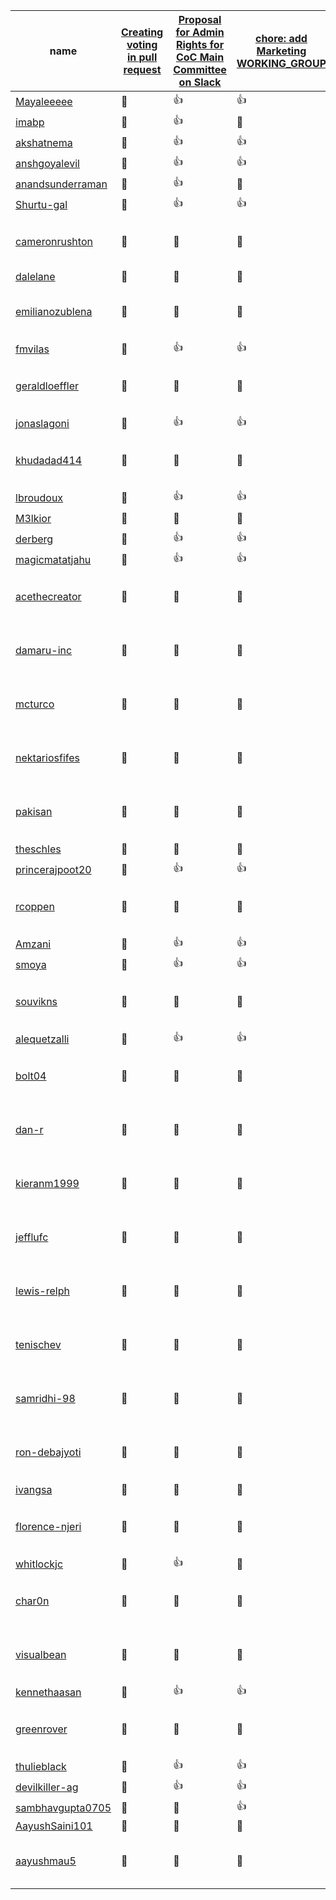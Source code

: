 <!-- This file is generated by a script. Do not manually update it unless there is a visible mistake and point to the script that is responsible for updating the document. -->
| <span style="position: relative; cursor: pointer;" title="GitHub user name">name</span> | [Creating voting in pull request](https://github.com/AayushSaini101/Vote/issues/70) | [Proposal for Admin Rights for CoC Main Committee on Slack](https://github.com/AayushSaini101/Vote/issues/1227) | [chore: add Marketing WORKING_GROUP](https://github.com/AayushSaini101/Vote/issues/1130) | [docs: add instruction how voting automation works](https://github.com/AayushSaini101/Vote/issues/1155) | <span style="position: relative; cursor: pointer;" title="Last time the TSC member participated in a vote">lastParticipatedVoteTime</span> | <span style="position: relative; cursor: pointer;" title="isVotedInLast3Months">isVotedInLast3Months</span> | <span style="position: relative; cursor: pointer;" title="Date when last vote was closed. It indicated when the last voting took place and marks the date when this tracking document was updated.">lastVoteClosedTime</span> | <span style="position: relative; cursor: pointer;" title="Number of times TSC member agreed in a vote.">agreeCount</span> | <span style="position: relative; cursor: pointer;" title="Number of times TSC member did not agree in a vote.">disagreeCount</span> | <span style="position: relative; cursor: pointer;" title="Number of times TSC member abstained from voting.">abstainCount</span> | <span style="position: relative; cursor: pointer;" title="Number of times TSC member did not participate in voting.">notParticipatingCount</span> |
| --- | --- | --- | --- | --- | --- | --- | --- | --- | --- | --- | --- |
| [Mayaleeeee](https://github.com/Mayaleeeee) | <span style="position: relative; cursor: pointer;" title="Not participated">🔕</span> | <span style="position: relative; cursor: pointer;" title="In favor">👍</span> | <span style="position: relative; cursor: pointer;" title="In favor">👍</span> | <span style="position: relative; cursor: pointer;" title="In favor">👍</span> | 2024-05-28 | true | 2024-07-24 | 3 | 0 | 0 | 6 |
| [imabp](https://github.com/imabp) | <span style="position: relative; cursor: pointer;" title="Not participated">🔕</span> | <span style="position: relative; cursor: pointer;" title="In favor">👍</span> | <span style="position: relative; cursor: pointer;" title="Not participated">🔕</span> | <span style="position: relative; cursor: pointer;" title="In favor">👍</span> | 2024-06-13 | true | 2024-07-24 | 2 | 0 | 0 | 7 |
| [akshatnema](https://github.com/akshatnema) | <span style="position: relative; cursor: pointer;" title="Not participated">🔕</span> | <span style="position: relative; cursor: pointer;" title="In favor">👍</span> | <span style="position: relative; cursor: pointer;" title="In favor">👍</span> | <span style="position: relative; cursor: pointer;" title="In favor">👍</span> | 2024-05-28 | true | 2024-07-24 | 3 | 0 | 0 | 6 |
| [anshgoyalevil](https://github.com/anshgoyalevil) | <span style="position: relative; cursor: pointer;" title="Not participated">🔕</span> | <span style="position: relative; cursor: pointer;" title="In favor">👍</span> | <span style="position: relative; cursor: pointer;" title="In favor">👍</span> | <span style="position: relative; cursor: pointer;" title="Not participated">🔕</span> | 2024-06-03 | true | 2024-07-24 | 2 | 0 | 0 | 7 |
| [anandsunderraman](https://github.com/anandsunderraman) | <span style="position: relative; cursor: pointer;" title="Not participated">🔕</span> | <span style="position: relative; cursor: pointer;" title="In favor">👍</span> | <span style="position: relative; cursor: pointer;" title="Not participated">🔕</span> | <span style="position: relative; cursor: pointer;" title="In favor">👍</span> | 2024-06-13 | true | 2024-07-24 | 2 | 0 | 0 | 7 |
| [Shurtu-gal](https://github.com/Shurtu-gal) | <span style="position: relative; cursor: pointer;" title="Not participated">🔕</span> | <span style="position: relative; cursor: pointer;" title="In favor">👍</span> | <span style="position: relative; cursor: pointer;" title="In favor">👍</span> | <span style="position: relative; cursor: pointer;" title="In favor">👍</span> | 2024-05-28 | true | 2024-07-24 | 3 | 0 | 0 | 6 |
| [cameronrushton](https://github.com/cameronrushton) | <span style="position: relative; cursor: pointer;" title="Not participated">🔕</span> | <span style="position: relative; cursor: pointer;" title="Not participated">🔕</span> | <span style="position: relative; cursor: pointer;" title="Not participated">🔕</span> | <span style="position: relative; cursor: pointer;" title="Not participated">🔕</span> | Member has not participated in all previous voting process. | Member has not participated in all previous voting process. | 2024-07-24 | 0 | 0 | 0 | 9 |
| [dalelane](https://github.com/dalelane) | <span style="position: relative; cursor: pointer;" title="Not participated">🔕</span> | <span style="position: relative; cursor: pointer;" title="Abstain">👀</span> | <span style="position: relative; cursor: pointer;" title="Not participated">🔕</span> | <span style="position: relative; cursor: pointer;" title="Not participated">🔕</span> | 2024-06-13 | true | 2024-07-24 | 0 | 0 | 1 | 8 |
| [emilianozublena](https://github.com/emilianozublena) | <span style="position: relative; cursor: pointer;" title="Not participated">🔕</span> | <span style="position: relative; cursor: pointer;" title="Not participated">🔕</span> | <span style="position: relative; cursor: pointer;" title="Not participated">🔕</span> | <span style="position: relative; cursor: pointer;" title="Not participated">🔕</span> | Member has not participated in all previous voting process. | Member has not participated in all previous voting process. | 2024-07-24 | 0 | 0 | 0 | 9 |
| [fmvilas](https://github.com/fmvilas) | <span style="position: relative; cursor: pointer;" title="Not participated">🔕</span> | <span style="position: relative; cursor: pointer;" title="In favor">👍</span> | <span style="position: relative; cursor: pointer;" title="In favor">👍</span> | <span style="position: relative; cursor: pointer;" title="In favor">👍</span> | 2024-05-28 | true | 2024-07-24 | 3 | 0 | 0 | 6 |
| [geraldloeffler](https://github.com/geraldloeffler) | <span style="position: relative; cursor: pointer;" title="Not participated">🔕</span> | <span style="position: relative; cursor: pointer;" title="Not participated">🔕</span> | <span style="position: relative; cursor: pointer;" title="Not participated">🔕</span> | <span style="position: relative; cursor: pointer;" title="Not participated">🔕</span> | Member has not participated in all previous voting process. | Member has not participated in all previous voting process. | 2024-07-24 | 0 | 0 | 0 | 9 |
| [jonaslagoni](https://github.com/jonaslagoni) | <span style="position: relative; cursor: pointer;" title="Not participated">🔕</span> | <span style="position: relative; cursor: pointer;" title="In favor">👍</span> | <span style="position: relative; cursor: pointer;" title="In favor">👍</span> | <span style="position: relative; cursor: pointer;" title="In favor">👍</span> | 2024-06-03 | true | 2024-07-24 | 3 | 0 | 0 | 6 |
| [khudadad414](https://github.com/khudadad414) | <span style="position: relative; cursor: pointer;" title="Not participated">🔕</span> | <span style="position: relative; cursor: pointer;" title="Not participated">🔕</span> | <span style="position: relative; cursor: pointer;" title="Not participated">🔕</span> | <span style="position: relative; cursor: pointer;" title="Not participated">🔕</span> | Member has not participated in all previous voting process. | Member has not participated in all previous voting process. | 2024-07-24 | 0 | 0 | 0 | 9 |
| [lbroudoux](https://github.com/lbroudoux) | <span style="position: relative; cursor: pointer;" title="Not participated">🔕</span> | <span style="position: relative; cursor: pointer;" title="In favor">👍</span> | <span style="position: relative; cursor: pointer;" title="In favor">👍</span> | <span style="position: relative; cursor: pointer;" title="Not participated">🔕</span> | 2024-06-13 | true | 2024-07-24 | 2 | 0 | 0 | 7 |
| [M3lkior](https://github.com/M3lkior) | <span style="position: relative; cursor: pointer;" title="Not participated">🔕</span> | <span style="position: relative; cursor: pointer;" title="Not participated">🔕</span> | <span style="position: relative; cursor: pointer;" title="Not participated">🔕</span> | <span style="position: relative; cursor: pointer;" title="Against">👎</span> | 2024-04-12 | true | 2024-07-24 | 0 | 1 | 0 | 8 |
| [derberg](https://github.com/derberg) | <span style="position: relative; cursor: pointer;" title="Not participated">🔕</span> | <span style="position: relative; cursor: pointer;" title="In favor">👍</span> | <span style="position: relative; cursor: pointer;" title="In favor">👍</span> | <span style="position: relative; cursor: pointer;" title="In favor">👍</span> | 2024-05-29 | true | 2024-07-24 | 3 | 0 | 0 | 6 |
| [magicmatatjahu](https://github.com/magicmatatjahu) | <span style="position: relative; cursor: pointer;" title="Not participated">🔕</span> | <span style="position: relative; cursor: pointer;" title="In favor">👍</span> | <span style="position: relative; cursor: pointer;" title="In favor">👍</span> | <span style="position: relative; cursor: pointer;" title="In favor">👍</span> | 2024-06-13 | true | 2024-07-24 | 3 | 0 | 0 | 6 |
| [acethecreator](https://github.com/acethecreator) | <span style="position: relative; cursor: pointer;" title="Not participated">🔕</span> | <span style="position: relative; cursor: pointer;" title="Not participated">🔕</span> | <span style="position: relative; cursor: pointer;" title="Not participated">🔕</span> | <span style="position: relative; cursor: pointer;" title="Not participated">🔕</span> | Member has not participated in all previous voting process. | Member has not participated in all previous voting process. | 2024-07-24 | 0 | 0 | 0 | 9 |
| [damaru-inc](https://github.com/damaru-inc) | <span style="position: relative; cursor: pointer;" title="Not participated">🔕</span> | <span style="position: relative; cursor: pointer;" title="Not participated">🔕</span> | <span style="position: relative; cursor: pointer;" title="Not participated">🔕</span> | <span style="position: relative; cursor: pointer;" title="Not participated">🔕</span> | Member has not participated in all previous voting process. | Member has not participated in all previous voting process. | 2024-07-24 | 0 | 0 | 0 | 9 |
| [mcturco](https://github.com/mcturco) | <span style="position: relative; cursor: pointer;" title="Not participated">🔕</span> | <span style="position: relative; cursor: pointer;" title="Not participated">🔕</span> | <span style="position: relative; cursor: pointer;" title="Not participated">🔕</span> | <span style="position: relative; cursor: pointer;" title="Not participated">🔕</span> | Member has not participated in all previous voting process. | Member has not participated in all previous voting process. | 2024-07-24 | 0 | 0 | 0 | 9 |
| [nektariosfifes](https://github.com/nektariosfifes) | <span style="position: relative; cursor: pointer;" title="Not participated">🔕</span> | <span style="position: relative; cursor: pointer;" title="Not participated">🔕</span> | <span style="position: relative; cursor: pointer;" title="Not participated">🔕</span> | <span style="position: relative; cursor: pointer;" title="Not participated">🔕</span> | Member has not participated in all previous voting process. | Member has not participated in all previous voting process. | 2024-07-24 | 0 | 0 | 0 | 9 |
| [pakisan](https://github.com/pakisan) | <span style="position: relative; cursor: pointer;" title="Not participated">🔕</span> | <span style="position: relative; cursor: pointer;" title="Not participated">🔕</span> | <span style="position: relative; cursor: pointer;" title="Not participated">🔕</span> | <span style="position: relative; cursor: pointer;" title="Not participated">🔕</span> | Member has not participated in all previous voting process. | Member has not participated in all previous voting process. | 2024-07-24 | 0 | 0 | 0 | 9 |
| [theschles](https://github.com/theschles) | <span style="position: relative; cursor: pointer;" title="Not participated">🔕</span> | <span style="position: relative; cursor: pointer;" title="Not participated">🔕</span> | <span style="position: relative; cursor: pointer;" title="Not participated">🔕</span> | <span style="position: relative; cursor: pointer;" title="In favor">👍</span> | 2024-04-10 | true | 2024-07-24 | 1 | 0 | 0 | 8 |
| [princerajpoot20](https://github.com/princerajpoot20) | <span style="position: relative; cursor: pointer;" title="Not participated">🔕</span> | <span style="position: relative; cursor: pointer;" title="In favor">👍</span> | <span style="position: relative; cursor: pointer;" title="In favor">👍</span> | <span style="position: relative; cursor: pointer;" title="In favor">👍</span> | 2024-05-28 | true | 2024-07-24 | 3 | 0 | 0 | 6 |
| [rcoppen](https://github.com/rcoppen) | <span style="position: relative; cursor: pointer;" title="Not participated">🔕</span> | <span style="position: relative; cursor: pointer;" title="Not participated">🔕</span> | <span style="position: relative; cursor: pointer;" title="Not participated">🔕</span> | <span style="position: relative; cursor: pointer;" title="Not participated">🔕</span> | Member has not participated in all previous voting process. | Member has not participated in all previous voting process. | 2024-07-24 | 0 | 0 | 0 | 9 |
| [Amzani](https://github.com/Amzani) | <span style="position: relative; cursor: pointer;" title="Not participated">🔕</span> | <span style="position: relative; cursor: pointer;" title="In favor">👍</span> | <span style="position: relative; cursor: pointer;" title="In favor">👍</span> | <span style="position: relative; cursor: pointer;" title="Not participated">🔕</span> | 2024-06-13 | true | 2024-07-24 | 2 | 0 | 0 | 7 |
| [smoya](https://github.com/smoya) | <span style="position: relative; cursor: pointer;" title="Not participated">🔕</span> | <span style="position: relative; cursor: pointer;" title="In favor">👍</span> | <span style="position: relative; cursor: pointer;" title="In favor">👍</span> | <span style="position: relative; cursor: pointer;" title="Not participated">🔕</span> | 2024-05-28 | true | 2024-07-24 | 2 | 0 | 0 | 7 |
| [souvikns](https://github.com/souvikns) | <span style="position: relative; cursor: pointer;" title="Not participated">🔕</span> | <span style="position: relative; cursor: pointer;" title="Not participated">🔕</span> | <span style="position: relative; cursor: pointer;" title="Not participated">🔕</span> | <span style="position: relative; cursor: pointer;" title="Not participated">🔕</span> | Member has not participated in all previous voting process. | Member has not participated in all previous voting process. | 2024-07-24 | 0 | 0 | 0 | 9 |
| [alequetzalli](https://github.com/alequetzalli) | <span style="position: relative; cursor: pointer;" title="Not participated">🔕</span> | <span style="position: relative; cursor: pointer;" title="In favor">👍</span> | <span style="position: relative; cursor: pointer;" title="In favor">👍</span> | <span style="position: relative; cursor: pointer;" title="In favor">👍</span> | 2024-06-04 | true | 2024-07-24 | 3 | 0 | 0 | 6 |
| [bolt04](https://github.com/bolt04) | <span style="position: relative; cursor: pointer;" title="Not participated">🔕</span> | <span style="position: relative; cursor: pointer;" title="Not participated">🔕</span> | <span style="position: relative; cursor: pointer;" title="Not participated">🔕</span> | <span style="position: relative; cursor: pointer;" title="Not participated">🔕</span> | Member has not participated in all previous voting process. | Member has not participated in all previous voting process. | 2024-07-24 | 0 | 0 | 0 | 9 |
| [dan-r](https://github.com/dan-r) | <span style="position: relative; cursor: pointer;" title="Not participated">🔕</span> | <span style="position: relative; cursor: pointer;" title="Not participated">🔕</span> | <span style="position: relative; cursor: pointer;" title="Not participated">🔕</span> | <span style="position: relative; cursor: pointer;" title="Not participated">🔕</span> | Member has not participated in all previous voting process. | Member has not participated in all previous voting process. | 2024-07-24 | 0 | 0 | 0 | 9 |
| [kieranm1999](https://github.com/kieranm1999) | <span style="position: relative; cursor: pointer;" title="Not participated">🔕</span> | <span style="position: relative; cursor: pointer;" title="Not participated">🔕</span> | <span style="position: relative; cursor: pointer;" title="Not participated">🔕</span> | <span style="position: relative; cursor: pointer;" title="Not participated">🔕</span> | Member has not participated in all previous voting process. | Member has not participated in all previous voting process. | 2024-07-24 | 0 | 0 | 0 | 9 |
| [jefflufc](https://github.com/jefflufc) | <span style="position: relative; cursor: pointer;" title="Not participated">🔕</span> | <span style="position: relative; cursor: pointer;" title="Not participated">🔕</span> | <span style="position: relative; cursor: pointer;" title="Not participated">🔕</span> | <span style="position: relative; cursor: pointer;" title="Not participated">🔕</span> | Member has not participated in all previous voting process. | Member has not participated in all previous voting process. | 2024-07-24 | 0 | 0 | 0 | 9 |
| [lewis-relph](https://github.com/lewis-relph) | <span style="position: relative; cursor: pointer;" title="Not participated">🔕</span> | <span style="position: relative; cursor: pointer;" title="Not participated">🔕</span> | <span style="position: relative; cursor: pointer;" title="Not participated">🔕</span> | <span style="position: relative; cursor: pointer;" title="Not participated">🔕</span> | Member has not participated in all previous voting process. | Member has not participated in all previous voting process. | 2024-07-24 | 0 | 0 | 0 | 9 |
| [tenischev](https://github.com/tenischev) | <span style="position: relative; cursor: pointer;" title="Not participated">🔕</span> | <span style="position: relative; cursor: pointer;" title="Not participated">🔕</span> | <span style="position: relative; cursor: pointer;" title="Not participated">🔕</span> | <span style="position: relative; cursor: pointer;" title="Not participated">🔕</span> | Member has not participated in all previous voting process. | Member has not participated in all previous voting process. | 2024-07-24 | 0 | 0 | 0 | 9 |
| [samridhi-98](https://github.com/samridhi-98) | <span style="position: relative; cursor: pointer;" title="Not participated">🔕</span> | <span style="position: relative; cursor: pointer;" title="Not participated">🔕</span> | <span style="position: relative; cursor: pointer;" title="Not participated">🔕</span> | <span style="position: relative; cursor: pointer;" title="Not participated">🔕</span> | Member has not participated in all previous voting process. | Member has not participated in all previous voting process. | 2024-07-24 | 0 | 0 | 0 | 9 |
| [ron-debajyoti](https://github.com/ron-debajyoti) | <span style="position: relative; cursor: pointer;" title="Not participated">🔕</span> | <span style="position: relative; cursor: pointer;" title="Not participated">🔕</span> | <span style="position: relative; cursor: pointer;" title="Not participated">🔕</span> | <span style="position: relative; cursor: pointer;" title="Not participated">🔕</span> | Member has not participated in all previous voting process. | Member has not participated in all previous voting process. | 2024-07-24 | 0 | 0 | 0 | 9 |
| [ivangsa](https://github.com/ivangsa) | <span style="position: relative; cursor: pointer;" title="Not participated">🔕</span> | <span style="position: relative; cursor: pointer;" title="Not participated">🔕</span> | <span style="position: relative; cursor: pointer;" title="Not participated">🔕</span> | <span style="position: relative; cursor: pointer;" title="In favor">👍</span> | 2024-04-12 | true | 2024-07-24 | 1 | 0 | 0 | 8 |
| [florence-njeri](https://github.com/florence-njeri) | <span style="position: relative; cursor: pointer;" title="Not participated">🔕</span> | <span style="position: relative; cursor: pointer;" title="Not participated">🔕</span> | <span style="position: relative; cursor: pointer;" title="Not participated">🔕</span> | <span style="position: relative; cursor: pointer;" title="Not participated">🔕</span> | Member has not participated in all previous voting process. | Member has not participated in all previous voting process. | 2024-07-24 | 0 | 0 | 0 | 9 |
| [whitlockjc](https://github.com/whitlockjc) | <span style="position: relative; cursor: pointer;" title="Not participated">🔕</span> | <span style="position: relative; cursor: pointer;" title="In favor">👍</span> | <span style="position: relative; cursor: pointer;" title="Not participated">🔕</span> | <span style="position: relative; cursor: pointer;" title="Not participated">🔕</span> | 2024-06-13 | true | 2024-07-24 | 1 | 0 | 0 | 8 |
| [char0n](https://github.com/char0n) | <span style="position: relative; cursor: pointer;" title="Not participated">🔕</span> | <span style="position: relative; cursor: pointer;" title="Not participated">🔕</span> | <span style="position: relative; cursor: pointer;" title="Not participated">🔕</span> | <span style="position: relative; cursor: pointer;" title="Not participated">🔕</span> | Member has not participated in all previous voting process. | Member has not participated in all previous voting process. | 2024-07-24 | 0 | 0 | 0 | 9 |
| [visualbean](https://github.com/visualbean) | <span style="position: relative; cursor: pointer;" title="Not participated">🔕</span> | <span style="position: relative; cursor: pointer;" title="Not participated">🔕</span> | <span style="position: relative; cursor: pointer;" title="Not participated">🔕</span> | <span style="position: relative; cursor: pointer;" title="Not participated">🔕</span> | Member has not participated in all previous voting process. | Member has not participated in all previous voting process. | 2024-07-24 | 0 | 0 | 0 | 9 |
| [kennethaasan](https://github.com/kennethaasan) | <span style="position: relative; cursor: pointer;" title="Not participated">🔕</span> | <span style="position: relative; cursor: pointer;" title="In favor">👍</span> | <span style="position: relative; cursor: pointer;" title="In favor">👍</span> | <span style="position: relative; cursor: pointer;" title="In favor">👍</span> | 2024-05-29 | true | 2024-07-24 | 3 | 0 | 0 | 6 |
| [greenrover](https://github.com/greenrover) | <span style="position: relative; cursor: pointer;" title="Not participated">🔕</span> | <span style="position: relative; cursor: pointer;" title="Not participated">🔕</span> | <span style="position: relative; cursor: pointer;" title="Not participated">🔕</span> | <span style="position: relative; cursor: pointer;" title="Not participated">🔕</span> | Member has not participated in all previous voting process. | Member has not participated in all previous voting process. | 2024-07-24 | 0 | 0 | 0 | 9 |
| [thulieblack](https://github.com/thulieblack) | <span style="position: relative; cursor: pointer;" title="Not participated">🔕</span> | <span style="position: relative; cursor: pointer;" title="In favor">👍</span> | <span style="position: relative; cursor: pointer;" title="In favor">👍</span> | <span style="position: relative; cursor: pointer;" title="In favor">👍</span> | 2024-06-03 | true | 2024-07-24 | 3 | 0 | 0 | 6 |
| [devilkiller-ag](https://github.com/devilkiller-ag) | <span style="position: relative; cursor: pointer;" title="Not participated">🔕</span> | <span style="position: relative; cursor: pointer;" title="In favor">👍</span> | <span style="position: relative; cursor: pointer;" title="In favor">👍</span> | <span style="position: relative; cursor: pointer;" title="In favor">👍</span> | 2024-05-28 | true | 2024-07-24 | 3 | 0 | 0 | 6 |
| [sambhavgupta0705](https://github.com/sambhavgupta0705) | <span style="position: relative; cursor: pointer;" title="Not participated">🔕</span> | <span style="position: relative; cursor: pointer;" title="Not participated">🔕</span> | <span style="position: relative; cursor: pointer;" title="In favor">👍</span> | <span style="position: relative; cursor: pointer;" title="In favor">👍</span> | 2024-05-29 | true | 2024-07-24 | 2 | 0 | 0 | 7 |
| [AayushSaini101](https://github.com/AayushSaini101) | <span style="position: relative; cursor: pointer;" title="Not participated">🔕</span> | <span style="position: relative; cursor: pointer;" title="Not participated">🔕</span> | <span style="position: relative; cursor: pointer;" title="Not participated">🔕</span> | <span style="position: relative; cursor: pointer;" title="Not participated">🔕</span> | 2024-07-24 | true | 2024-07-24 | 4 | 0 | 0 | 2 |
| [aayushmau5](https://github.com/aayushmau5) | <span style="position: relative; cursor: pointer;" title="Not participated">🔕</span> | <span style="position: relative; cursor: pointer;" title="Not participated">🔕</span> | <span style="position: relative; cursor: pointer;" title="Not participated">🔕</span> | <span style="position: relative; cursor: pointer;" title="Not participated">🔕</span> | Member has not participated in all previous voting process. | Member has not participated in all previous voting process. | 2024-07-24 | 0 | 0 | 0 | 5 |